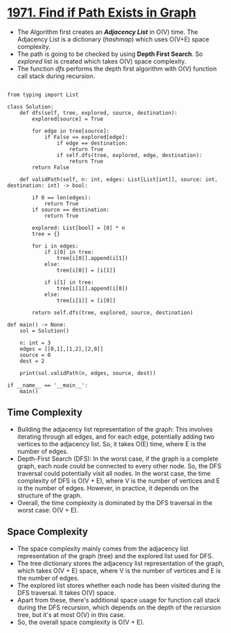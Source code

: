 # [1971. Find if Path Exists in Graph](https://leetcode.com/problems/find-if-path-exists-in-graph/description/)

- The Algorithm first creates an ***Adjacency List*** in O(V) time. The Adjacency List is a dictionary (*hashmap*) which uses O(V+E) space complexity.
- The path is going to be checked by using **Depth First Search**. So *explored* list is created which takes O(V) space complexity.
- The function *dfs* performs the depth first algorithm with O(V) function call stack during recursion. 

```python3

from typing import List

class Solution:
    def dfs(self, tree, explored, source, destination):
        explored[source] = True

        for edge in tree[source]:
            if False == explored[edge]:
                if edge == destination:
                    return True
                if self.dfs(tree, explored, edge, destination):
                    return True
        return False

    def validPath(self, n: int, edges: List[List[int]], source: int, destination: int) -> bool:

        if 0 == len(edges):
            return True
        if source == destination:
            return True

        explored: List[bool] = [0] * n
        tree = {}

        for i in edges:
            if i[0] in tree:
                tree[i[0]].append(i[1])
            else:
                tree[i[0]] = [i[1]]

            if i[1] in tree:
                tree[i[1]].append(i[0])
            else:
                tree[i[1]] = [i[0]]

        return self.dfs(tree, explored, source, destination)

def main() -> None:
    sol = Solution()

    n: int = 3
    edges = [[0,1],[1,2],[2,0]]
    source = 0
    dest = 2

    print(sol.validPath(n, edges, source, dest))

if __name__ == '__main__':
    main()

```

## Time Complexity

- Building the adjacency list representation of the graph: This involves iterating through all edges, and for each edge, potentially adding two vertices to the adjacency list. So, it takes O(E) time, where E is the number of edges.
- Depth-First Search (DFS): In the worst case, if the graph is a complete graph, each node could be connected to every other node. So, the DFS traversal could potentially visit all nodes. In the worst case, the time complexity of DFS is O(V + E), where V is the number of vertices and E is the number of edges. However, in practice, it depends on the structure of the graph.
- Overall, the time complexity is dominated by the DFS traversal in the worst case: O(V + E).

## Space Complexity

- The space complexity mainly comes from the adjacency list representation of the graph (tree) and the explored list used for DFS.
- The tree dictionary stores the adjacency list representation of the graph, which takes O(V + E) space, where V is the number of vertices and E is the number of edges.
- The explored list stores whether each node has been visited during the DFS traversal. It takes O(V) space.
- Apart from these, there's additional space usage for function call stack during the DFS recursion, which depends on the depth of the recursion tree, but it's at most O(V) in this case.
- So, the overall space complexity is O(V + E).
